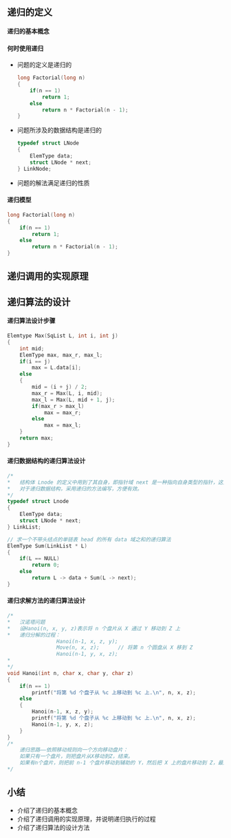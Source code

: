 ## 递归的定义

#### 递归的基本概念

#### 何时使用递归

* 问题的定义是递归的

  ```c
  long Factorial(long n)
  {
      if(n == 1)
          return 1;
      else
          return n * Factorial(n - 1);
  }
  ```

* 问题所涉及的数据结构是递归的

  ```c
  typedef struct LNode
  {
      ElemType data;
      struct LNode * next;
  } LinkNode;
  ```

* 问题的解法满足递归的性质

#### 递归模型

```c
long Factorial(long n)
{
    if(n == 1)
        return 1;
    else
        return n * Factorial(n - 1);
}
```

## 递归调用的实现原理

## 递归算法的设计

#### 递归算法设计步骤

```c
Elemtype Max(SqList L, int i, int j)
{
    int mid;
    ElemType max, max_r, max_l;
    if(i == j)
        max = L.data[i];
    else 
    {
        mid = (i + j) / 2;
        max_r = Max(L, i, mid);
        max_l = Max(L, mid + 1, j);
        if(max_r > max_l)
            max = max_r;
        else
            max = max_l;
    }
    return max;
}
```



#### 递归数据结构的递归算法设计

```c
/*
*	结构体 Lnode 的定义中用到了其自身，即指针域 next 是一种指向自身类型的指针，这是一种递归数据结构。
*	对于递归数据结构，采用递归的方法编写，方便有效。
*/
typedef struct Lnode
{
    ElemType data;
    struct LNode * next;
} LinkList;

// 求一个不带头结点的单链表 head 的所有 data 域之和的递归算法
ElemType Sum(LinkList * L)
{
    if(L == NULL)
        return 0;
    else
        return L -> data + Sum(L -> next);
}
```

#### 递归求解方法的递归算法设计

```c
/*
*	汉诺塔问题
*	设Hanoi(n, x, y, z)表示将 n 个盘片从 X 通过 Y 移动到 Z 上
*	递归分解的过程：
				Hanoi(n-1, x, z, y);
				Move(n, x, z);		// 将第 n 个圆盘从 X 移到 Z
				Hanoi(n-1, y, x, z);
*				
*/
void Hanoi(int n, char x, char y, char z)
{
    if(n == 1)
        printf("将第 %d 个盘子从 %c 上移动到 %c 上.\n", n, x, z);
    else
    {
        Hanoi(n-1, x, z, y);
        printf("将第 %d 个盘子从 %c 上移动到 %c 上.\n", n, x, z);
        Hanoi(n-1, y, x, z);
    }
}
/*
	递归思路——依照移动规则向一个方向移动盘片：
	如果只有一个盘片，则把盘片从X移动到Z，结束。
	如果有n个盘片，则把前 n-1 个盘片移动到辅助的 Y，然后把 X 上的盘片移动到 Z，最后再把前 n-1 个移动到 Z。
*/
```

## 小结

* 介绍了递归的基本概念
* 介绍了递归调用的实现原理，并说明递归执行的过程
* 介绍了递归算法的设计方法
